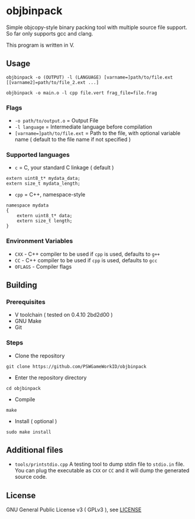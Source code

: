 # objbinpack
Simple objcopy-style binary packing tool with multiple source file support. So far only supports gcc and clang.

This program is written in V.

## Usage
```
objbinpack -o (OUTPUT) -l (LANGUAGE) [varname=]path/to/file.ext [[varname2]=path/to/file_2.ext ...]

objbinpack -o main.o -l cpp file.vert frag_file=file.frag
```

### Flags
- `-o path/to/output.o` = Output File
- `-l language` = Intermediate language before compilation
- `[varname=]path/to/file.ext` = Path to the file, with optional variable 
name ( default to the file name if not specified )

### Supported languages
- `c` = C, your standard C linkage ( default )
```
extern uint8_t* mydata_data;
extern size_t mydata_length;
```
- `cpp` = C++, namespace-style
```
namespace mydata
{
    extern uint8_t* data;
    extern size_t length;
}
```

### Environment Variables
- `CXX` - C++ compiler to be used if `cpp` is used, defaults to `g++` 
- `CC` - C++ compiler to be used if `cpp` is used, defaults to `gcc`
- `OFLAGS` - Compiler flags

## Building
### Prerequisites
- V toolchain ( tested on 0.4.10 2bd2d00 )
- GNU Make
- Git

### Steps
- Clone the repository
```
git clone https://github.com/PSWGameWorkID/objbinpack 
```
- Enter the repository directory
```
cd objbinpack 
```
- Compile
```
make
```
- Install ( optional )
```
sudo make install
```

## Additional files
- `tools/printstdio.cpp`
A testing tool to dump stdin file to `stdio.in` file. You can plug the 
executable as `CXX` or `CC` and it will dump the generated source code.

## License
GNU General Public License v3 ( GPLv3 ), see [LICENSE](LICENSE)
